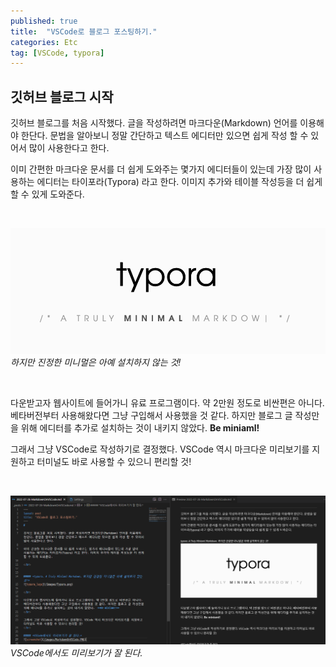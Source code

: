 ```yaml
---
published: true
title:  "VSCode로 블로그 포스팅하기."
categories: Etc
tag: [VSCode, typora]
---
```


## 깃허브 블로그 시작

깃허브 블로그를 처음 시작했다. 글을 작성하려면 마크다운(Markdown) 언어를 이용해야 한단다. 문법을 알아보니 정말 간단하고 텍스트 에디터만 있으면 쉽게 작성 할 수 있어서 많이 사용한다고 한다.  

이미 간편한 마크다운 문서를 더 쉽게 도와주는 몇가지 에디터들이 있는데 가장 많이 사용하는 에디터는 타이포라(Typora) 라고 한다. 이미지 추가와 테이블 작성등을 더 쉽게 할 수 있게 도와준다.

<br>  

![typora_logo](/images/Typora.png)
*하지만 진정한 미니멀은 아예 설치하지 않는 것!*

<br>  

다운받고자 웹사이트에 들어가니 유료 프로그램이다. 약 2만원 정도로 비싼편은 아니다.
베타버전부터 사용해왔다면 그냥 구입해서 사용했을 것 같다. 하지만 블로그 글 작성만을 위해 에디터를 추가로 설치하는 것이 내키지 않았다.  **Be miniaml!**  


그래서 그냥 VSCode로 작성하기로 결정했다. VSCode 역시 마크다운 미리보기를 지원하고 터미널도 바로 사용할 수 있으니 편리할 것!   

<br>  

![screenshot](/images/MarkdownOnVSCode.PNG)
*VSCode에서도 미리보기가 잘 된다.*
